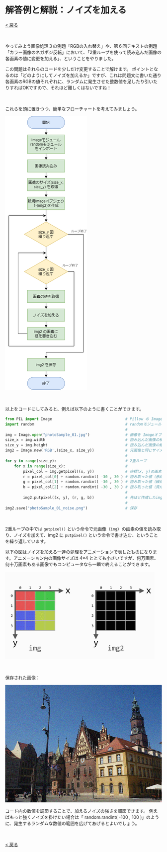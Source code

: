 # 解答例と解説：ノイズを加える

[< 戻る](../)

　

やってみよう画像処理３の例題「RGBの入れ替え」や、第６回テキストの例題「カラー画像のネガポジ反転」において、「2重ループを使って読み込んだ画像の各画素の値に変更を加える」、ということをやりました。

この問題はそれらのコードを少しだけ変更することで解けます。
ポイントとなるのは「どのようにしてノイズを加えるか」ですが、これは問題文に書いた通り 各画素のRGBの値それぞれに、ランダムに発生させた整数値を足したり引いたりすればOKですので、それほど難しくはないですね！

　

これらを頭に置きつつ、簡単なフローチャートを考えてみましょう。

![img](assets/image1.png)

　

以上をコードにしてみると、例えば以下のように書くことができます。

```python
from PIL import Image                                 # Pillow の Imageモジュールをインポート
import random                                         # randomモジュールをインポート
                                                      #  
img = Image.open("photoSample_01.jpg")                # 画像を Imageオブジェクトとして読み込む
size_x = img.width                                    # 読み込んだ画像の横方向の画素数を変数 size_x に代入
size_y = img.height                                   # 読み込んだ画像の縦方向の画素数を変数 size_y に代入
img2 = Image.new('RGB',(size_x, size_y))              # 元画像と同じサイズの Imageオブジェクトを作成
                                                      #  
for y in range(size_y):                               # 2重ループ
    for x in range(size_x):                           #  
        pixel_col = img.getpixel((x, y))              # 座標(x, y)の画素の値を読み取る カラーなので RGBの3色
        r = pixel_col[0] + random.randint( -30 , 30 ) # 読み取った値（赤成分）にノイズを加えたものを r に代入
        g = pixel_col[1] + random.randint( -30 , 30 ) # 読み取った値（緑成分）にノイズを加えたものを g に代入
        b = pixel_col[2] + random.randint( -30 , 30 ) # 読み取った値（青成分）にノイズを加えたものを b に代入
                                                      #  
        img2.putpixel((x, y), (r, g, b))              # 先ほど作成したimg2の(x, y)座標に値を書き込む
                                                      #  
img2.save("photoSample_01_noise.png")                 # 保存
```

　

2重ループの中では `getpixel()` という命令で元画像（`img`）の画素の値を読み取り、ノイズを加えて、img2 に `putpixel()` という命令で書き込む、ということを繰り返しています。

以下の図はノイズを加える一連の処理をアニメーションで表したものになります。アニメーション内の画像サイズは 4×4 ととても小さいですが、何万画素、何十万画素もある画像でもコンピュータなら一瞬で終えることができます。

![img](assets/image2.gif)

　

保存された画像：

![img](assets/image3.png)

コード内の数値を調節することで、加えるノイズの強さを調節できます。
例えばもっと強くノイズを掛けたい場合は「 random.randint( -100 , 100 )」のように、発生するランダムな数値の範囲を広げてあげるとよいでしょう。

　

[< 戻る](../)